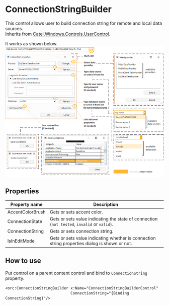 ConnectionStringBuilder
=======================

This control allows user to build connection string for remote and local data sources.
<br />Inherits from [Catel.Windows.Controls.UserControl][1].

It works as shown below.
![ConnectionStringBuilder 01][2]

## Properties

Property name|Description
-|-
AccentColorBrush|Gets or sets accent color.
ConnectionState|Gets or sets value indicating the state of connection (`not tested`, `invalid` or `valid`).
ConnectionString|Gets or sets connection string.
IsInEditMode|Gets or sets value indicating whether is connection string properties dialog is shown or not.

## How to use

Put control on a parent content control and bind to `ConnectionString` property.

```
<orc:ConnectionStringBuilder x:Name="ConnectionStringBuilderControl"
                             ConnectionString="{Binding ConnectionString}"/>
```
[1]: https://catelproject.atlassian.net/wiki/display/CTL/UserControl
[2]: ../images/orc.controls/connectionstringbuilder/ConnectionStringBuilder_01.png